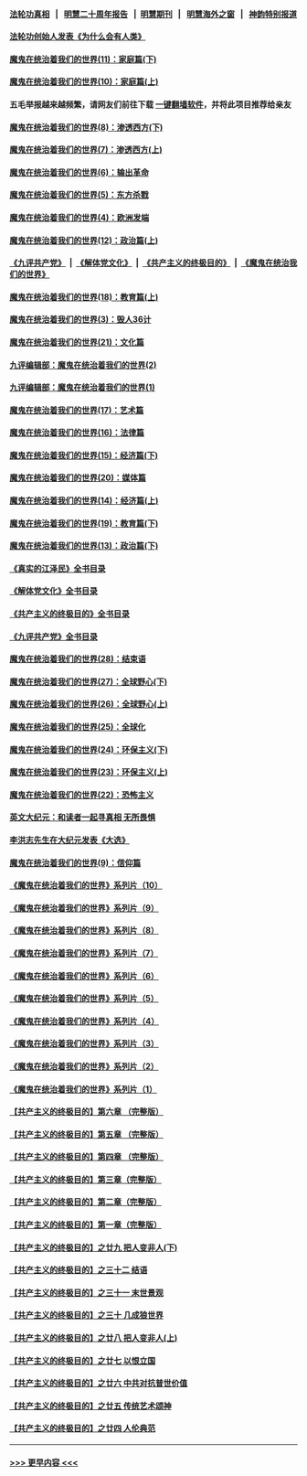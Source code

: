 #### [法轮功真相](https://github.com/gfw-breaker/truth/blob/master/README.md?t=0) &nbsp;&nbsp;|&nbsp;&nbsp; [明慧二十周年报告](https://github.com/gfw-breaker/mh-reports/blob/master/README.md?t=0) &nbsp;&nbsp;|&nbsp;&nbsp;[明慧期刊](https://github.com/gfw-breaker/mh-qikan) &nbsp;&nbsp;|&nbsp;&nbsp; [明慧海外之窗](https://github.com/gfw-breaker/mh-news/blob/master/README.md?t=0) &nbsp;&nbsp;|&nbsp;&nbsp; [神韵特别报道](https://github.com/gfw-breaker/mh-news/blob/master/shenyun.md?t=0)
#### [法轮功创始人发表《为什么会有人类》](../pages/nsc422/n13912117.md?t=01270043) 
#### [魔鬼在统治着我们的世界(11)：家庭篇(下)](../pages/nsc422/n10440961.md?t=01270043) 
#### [魔鬼在统治着我们的世界(10)：家庭篇(上)](../pages/nsc422/n10435448.md?t=01270043) 
#### 五毛举报越来越频繁，请网友们前往下载 [一键翻墙软件](https://github.com/gfw-breaker/ssr-accounts)，并将此项目推荐给亲友
#### [魔鬼在统治着我们的世界(8)：渗透西方(下)](../pages/nsc422/n10429603.md?t=01270043) 
#### [魔鬼在统治着我们的世界(7)：渗透西方(上)](../pages/nsc422/n10426013.md?t=01270043) 
#### [魔鬼在统治着我们的世界(6)：输出革命](../pages/nsc422/n10421536.md?t=01270043) 
#### [魔鬼在统治着我们的世界(5)：东方杀戮](../pages/nsc422/n10417707.md?t=01270043) 
#### [魔鬼在统治着我们的世界(4)：欧洲发端](../pages/nsc422/n10414890.md?t=01270043) 
#### [魔鬼在统治着我们的世界(12)：政治篇(上)](../pages/nsc422/n10444576.md?t=01270043) 
#### [《九评共产党》](https://github.com/begood0513/9ping.md/blob/master/README.md) &nbsp;|&nbsp; [《解体党文化》](../../../../jtdwh.md/blob/master/README.md)  &nbsp;|&nbsp; [《共产主义的终极目的》](../../../../gczydzjmd.md/blob/master/README.md) &nbsp;|&nbsp; [《魔鬼在统治我们的世界》](../../../../mgztzwmdsj.md/blob/master/README.md) 
#### [魔鬼在统治着我们的世界(18)：教育篇(上)](../pages/nsc422/n10526970.md?t=01270043) 
#### [魔鬼在统治着我们的世界(3)：毁人36计](../pages/nsc422/n10411583.md?t=01270043) 
#### [魔鬼在统治着我们的世界(21)：文化篇](../pages/nsc422/n10597706.md?t=01270043) 
#### [九评编辑部：魔鬼在统治着我们的世界(2)](../pages/nsc422/n10410036.md?t=01270043) 
#### [九评编辑部：魔鬼在统治着我们的世界(1)](../pages/nsc422/n10406825.md?t=01270043) 
#### [魔鬼在统治着我们的世界(17)：艺术篇](../pages/nsc422/n10499093.md?t=01270043) 
#### [魔鬼在统治着我们的世界(16)：法律篇](../pages/nsc422/n10485969.md?t=01270043) 
#### [魔鬼在统治着我们的世界(15)：经济篇(下)](../pages/nsc422/n10469975.md?t=01270043) 
#### [魔鬼在统治着我们的世界(20)：媒体篇](../pages/nsc422/n10586579.md?t=01270043) 
#### [魔鬼在统治着我们的世界(14)：经济篇(上)](../pages/nsc422/n10457370.md?t=01270043) 
#### [魔鬼在统治着我们的世界(19)：教育篇(下)](../pages/nsc422/n10564808.md?t=01270043) 
#### [魔鬼在统治着我们的世界(13)：政治篇(下)](../pages/nsc422/n10448270.md?t=01270043) 
#### [《真实的江泽民》全书目录](../pages/nsc422/n13721399.md?t=01270043) 
#### [《解体党文化》全书目录](../pages/nsc422/n13721157.md?t=01270043) 
#### [《共产主义的终极目的》全书目录](../pages/nsc422/n13721048.md?t=01270043) 
#### [《九评共产党》全书目录](../pages/nsc422/n13708085.md?t=01270043) 
#### [魔鬼在统治着我们的世界(28)：结束语](../pages/nsc422/n10936246.md?t=01270043) 
#### [魔鬼在统治着我们的世界(27)：全球野心(下)](../pages/nsc422/n10928319.md?t=01270043) 
#### [魔鬼在统治着我们的世界(26)：全球野心(上)](../pages/nsc422/n10900318.md?t=01270043) 
#### [魔鬼在统治着我们的世界(25)：全球化](../pages/nsc422/n10788205.md?t=01270043) 
#### [魔鬼在统治着我们的世界(24)：环保主义(下)](../pages/nsc422/n10695307.md?t=01270043) 
#### [魔鬼在统治着我们的世界(23)：环保主义(上)](../pages/nsc422/n10688613.md?t=01270043) 
#### [魔鬼在统治着我们的世界(22)：恐怖主义](../pages/nsc422/n10614727.md?t=01270043) 
#### [英文大纪元：和读者一起寻真相 无所畏惧](../pages/nsc422/n12542027.md?t=01270043) 
#### [李洪志先生在大纪元发表《大选》](../pages/nsc422/n12534746.md?t=01270043) 
#### [魔鬼在统治着我们的世界(9)：信仰篇](../pages/nsc422/n10432159.md?t=01270043) 
#### [《魔鬼在统治着我们的世界》系列片（10）](../pages/nsc422/n12292670.md?t=01270043) 
#### [《魔鬼在统治着我们的世界》系列片（9）](../pages/nsc422/n12290859.md?t=01270043) 
#### [《魔鬼在统治着我们的世界》系列片（8）](../pages/nsc422/n12287445.md?t=01270043) 
#### [《魔鬼在统治着我们的世界》系列片（7）](../pages/nsc422/n12283425.md?t=01270043) 
#### [《魔鬼在统治着我们的世界》系列片（6）](../pages/nsc422/n12282314.md?t=01270043) 
#### [《魔鬼在统治着我们的世界》系列片（5）](../pages/nsc422/n12281419.md?t=01270043) 
#### [《魔鬼在统治着我们的世界》系列片（4）](../pages/nsc422/n12274024.md?t=01270043) 
#### [《魔鬼在统治着我们的世界》系列片（3）](../pages/nsc422/n12271322.md?t=01270043) 
#### [《魔鬼在统治着我们的世界》系列片（2）](../pages/nsc422/n12269049.md?t=01270043) 
#### [《魔鬼在统治着我们的世界》系列片（1）](../pages/nsc422/n12267575.md?t=01270043) 
#### [【共产主义的终极目的】第六章 （完整版）](../pages/nsc422/n11428913.md?t=01270043) 
#### [【共产主义的终极目的】第五章 （完整版）](../pages/nsc422/n11428912.md?t=01270043) 
#### [【共产主义的终极目的】第四章 （完整版）](../pages/nsc422/n11428907.md?t=01270043) 
#### [【共产主义的终极目的】第三章（完整版）](../pages/nsc422/n11428848.md?t=01270043) 
#### [【共产主义的终极目的】第二章（完整版）](../pages/nsc422/n11428831.md?t=01270043) 
#### [【共产主义的终极目的】第一章（完整版）](../pages/nsc422/n11417651.md?t=01270043) 
#### [【共产主义的终极目的】之廿九 把人变非人(下)](../pages/nsc422/n11344140.md?t=01270043) 
#### [【共产主义的终极目的】之三十二 结语](../pages/nsc422/n11360535.md?t=01270043) 
#### [【共产主义的终极目的】之三十一 末世景观](../pages/nsc422/n11351129.md?t=01270043) 
#### [【共产主义的终极目的】之三十 几成狼世界](../pages/nsc422/n11348280.md?t=01270043) 
#### [【共产主义的终极目的】之廿八 把人变非人(上)](../pages/nsc422/n11340492.md?t=01270043) 
#### [【共产主义的终极目的】之廿七 以恨立国](../pages/nsc422/n11336944.md?t=01270043) 
#### [【共产主义的终极目的】之廿六 中共对抗普世价值](../pages/nsc422/n11324785.md?t=01270043) 
#### [【共产主义的终极目的】之廿五 传统艺术颂神](../pages/nsc422/n11296396.md?t=01270043) 
#### [【共产主义的终极目的】之廿四 人伦典范](../pages/nsc422/n11296397.md?t=01270043) 

----
#### [ >>> 更早内容 <<< ](../indexes/nsc422-earlier.md)
